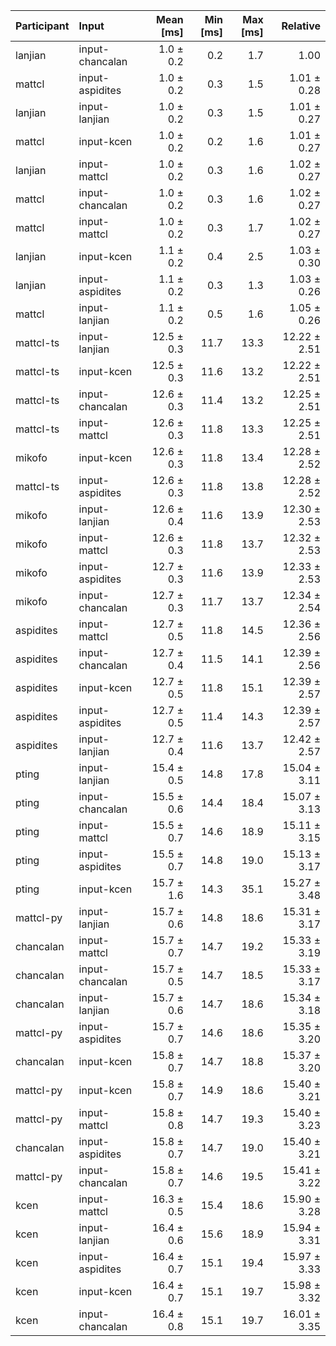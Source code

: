 | Participant | Input | Mean [ms] | Min [ms] | Max [ms] | Relative |
|:---|:---|---:|---:|---:|---:|
| lanjian | input-chancalan | 1.0 ± 0.2 | 0.2 | 1.7 | 1.00 |
| mattcl | input-aspidites | 1.0 ± 0.2 | 0.3 | 1.5 | 1.01 ± 0.28 |
| lanjian | input-lanjian | 1.0 ± 0.2 | 0.3 | 1.5 | 1.01 ± 0.27 |
| mattcl | input-kcen | 1.0 ± 0.2 | 0.2 | 1.6 | 1.01 ± 0.27 |
| lanjian | input-mattcl | 1.0 ± 0.2 | 0.3 | 1.6 | 1.02 ± 0.27 |
| mattcl | input-chancalan | 1.0 ± 0.2 | 0.3 | 1.6 | 1.02 ± 0.27 |
| mattcl | input-mattcl | 1.0 ± 0.2 | 0.3 | 1.7 | 1.02 ± 0.27 |
| lanjian | input-kcen | 1.1 ± 0.2 | 0.4 | 2.5 | 1.03 ± 0.30 |
| lanjian | input-aspidites | 1.1 ± 0.2 | 0.3 | 1.3 | 1.03 ± 0.26 |
| mattcl | input-lanjian | 1.1 ± 0.2 | 0.5 | 1.6 | 1.05 ± 0.26 |
| mattcl-ts | input-lanjian | 12.5 ± 0.3 | 11.7 | 13.3 | 12.22 ± 2.51 |
| mattcl-ts | input-kcen | 12.5 ± 0.3 | 11.6 | 13.2 | 12.22 ± 2.51 |
| mattcl-ts | input-chancalan | 12.6 ± 0.3 | 11.4 | 13.2 | 12.25 ± 2.51 |
| mattcl-ts | input-mattcl | 12.6 ± 0.3 | 11.8 | 13.3 | 12.25 ± 2.51 |
| mikofo | input-kcen | 12.6 ± 0.3 | 11.8 | 13.4 | 12.28 ± 2.52 |
| mattcl-ts | input-aspidites | 12.6 ± 0.3 | 11.8 | 13.8 | 12.28 ± 2.52 |
| mikofo | input-lanjian | 12.6 ± 0.4 | 11.6 | 13.9 | 12.30 ± 2.53 |
| mikofo | input-mattcl | 12.6 ± 0.3 | 11.8 | 13.7 | 12.32 ± 2.53 |
| mikofo | input-aspidites | 12.7 ± 0.3 | 11.6 | 13.9 | 12.33 ± 2.53 |
| mikofo | input-chancalan | 12.7 ± 0.3 | 11.7 | 13.7 | 12.34 ± 2.54 |
| aspidites | input-mattcl | 12.7 ± 0.5 | 11.8 | 14.5 | 12.36 ± 2.56 |
| aspidites | input-chancalan | 12.7 ± 0.4 | 11.5 | 14.1 | 12.39 ± 2.56 |
| aspidites | input-kcen | 12.7 ± 0.5 | 11.8 | 15.1 | 12.39 ± 2.57 |
| aspidites | input-aspidites | 12.7 ± 0.5 | 11.4 | 14.3 | 12.39 ± 2.57 |
| aspidites | input-lanjian | 12.7 ± 0.4 | 11.6 | 13.7 | 12.42 ± 2.57 |
| pting | input-lanjian | 15.4 ± 0.5 | 14.8 | 17.8 | 15.04 ± 3.11 |
| pting | input-chancalan | 15.5 ± 0.6 | 14.4 | 18.4 | 15.07 ± 3.13 |
| pting | input-mattcl | 15.5 ± 0.7 | 14.6 | 18.9 | 15.11 ± 3.15 |
| pting | input-aspidites | 15.5 ± 0.7 | 14.8 | 19.0 | 15.13 ± 3.17 |
| pting | input-kcen | 15.7 ± 1.6 | 14.3 | 35.1 | 15.27 ± 3.48 |
| mattcl-py | input-lanjian | 15.7 ± 0.6 | 14.8 | 18.6 | 15.31 ± 3.17 |
| chancalan | input-mattcl | 15.7 ± 0.7 | 14.7 | 19.2 | 15.33 ± 3.19 |
| chancalan | input-chancalan | 15.7 ± 0.5 | 14.7 | 18.5 | 15.33 ± 3.17 |
| chancalan | input-lanjian | 15.7 ± 0.6 | 14.7 | 18.6 | 15.34 ± 3.18 |
| mattcl-py | input-aspidites | 15.7 ± 0.7 | 14.6 | 18.6 | 15.35 ± 3.20 |
| chancalan | input-kcen | 15.8 ± 0.7 | 14.7 | 18.8 | 15.37 ± 3.20 |
| mattcl-py | input-kcen | 15.8 ± 0.7 | 14.9 | 18.6 | 15.40 ± 3.21 |
| mattcl-py | input-mattcl | 15.8 ± 0.8 | 14.7 | 19.3 | 15.40 ± 3.23 |
| chancalan | input-aspidites | 15.8 ± 0.7 | 14.7 | 19.0 | 15.40 ± 3.21 |
| mattcl-py | input-chancalan | 15.8 ± 0.7 | 14.6 | 19.5 | 15.41 ± 3.22 |
| kcen | input-mattcl | 16.3 ± 0.5 | 15.4 | 18.6 | 15.90 ± 3.28 |
| kcen | input-lanjian | 16.4 ± 0.6 | 15.6 | 18.9 | 15.94 ± 3.31 |
| kcen | input-aspidites | 16.4 ± 0.7 | 15.1 | 19.4 | 15.97 ± 3.33 |
| kcen | input-kcen | 16.4 ± 0.7 | 15.1 | 19.7 | 15.98 ± 3.32 |
| kcen | input-chancalan | 16.4 ± 0.8 | 15.1 | 19.7 | 16.01 ± 3.35 |
